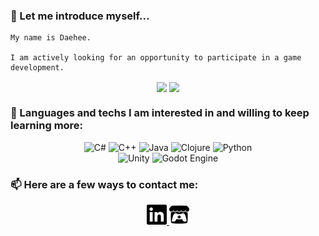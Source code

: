 <!---
dhk465/dhk465 is a ✨ special ✨ repository because its `README.md` (this file) appears on your GitHub profile.
You can click the Preview link to take a look at your changes.
--->

### 👋 Let me introduce myself...

    My name is Daehee.

    I am actively looking for an opportunity to participate in a game development.

<p align="center">
    <img align="center" src="https://github-readme-stats.vercel.app/api?username=dhk465&line_height=27&theme=tokyonight" />
    <img align="center" src="https://github-readme-stats.vercel.app/api/top-langs/?username=dhk465&langs_count=3&theme=tokyonight" />
</p>

### 🌱 Languages and techs I am interested in and willing to keep learning more:

<p align="center">
    <img alt="C#" src="https://img.shields.io/badge/c%23-%23239120.svg?style=for-the-badge&logo=c-sharp&logoColor=white"/>
    <img alt="C++" src="https://img.shields.io/badge/c++-%2300599C.svg?style=for-the-badge&logo=c%2B%2B&logoColor=white"/>
    <img alt="Java" src="https://img.shields.io/badge/java-%23ED8B00.svg?style=for-the-badge&logo=java&logoColor=white"/>
    <img alt="Clojure" src="https://img.shields.io/badge/Clojure-%23Clojure.svg?style=for-the-badge&logo=Clojure&logoColor=Clojure"/>
    <img alt="Python" src="https://img.shields.io/badge/python-%2314354C.svg?style=for-the-badge&logo=python&logoColor=white"/>
    <br>
    <img alt="Unity" src="https://img.shields.io/badge/unity-%23000000.svg?style=for-the-badge&logo=unity&logoColor=white"/>
    <img alt="Godot Engine" src="https://img.shields.io/badge/GODOT-%23FFFFFF.svg?style=for-the-badge&logo=godot-engine"/>
</p>

### 📫 Here are a few ways to contact me:

<p align="center">
    <a href="https://www.linkedin.com/in/daehee--kim/">
        <img src="linkedin.svg" width="32" height="32">
    </a>
    <a href="https://mockturtle7.itch.io/">
        <img src="itchdotio.svg" width="32" height="32">
    </a>
</p>
